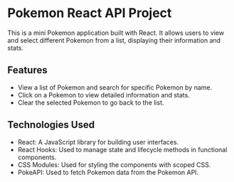 # Pokemon React API Project

This is a mini Pokemon application built with React. It allows users to view and select different Pokemon from a list, displaying their information and stats.

## Features

- View a list of Pokemon and search for specific Pokemon by name.
- Click on a Pokemon to view detailed information and stats.
- Clear the selected Pokemon to go back to the list.

## Technologies Used

- React: A JavaScript library for building user interfaces.
- React Hooks: Used to manage state and lifecycle methods in functional components.
- CSS Modules: Used for styling the components with scoped CSS.
- PokeAPI: Used to fetch Pokemon data from the Pokemon API.
